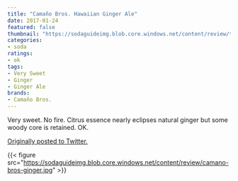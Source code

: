 ```yaml
---
title: "Camaño Bros. Hawaiian Ginger Ale"
date: 2017-01-24
featured: false
thumbnail: "https://sodaguideimg.blob.core.windows.net/content/review/thumbs/camano-bros-ginger.jpg"
categories:
- soda
ratings:
- ok
tags:
- Very Sweet
- Ginger
- Ginger Ale
brands:
- Camaño Bros.
---
```


Very sweet. No fire. Citrus essence nearly eclipses natural ginger but some woody core is retained. OK.

[Originally posted to Twitter.](https://twitter.com/Cavorter/status/823949478080159745)

{{< figure src="https://sodaguideimg.blob.core.windows.net/content/review/camano-bros-ginger.jpg" >}}

